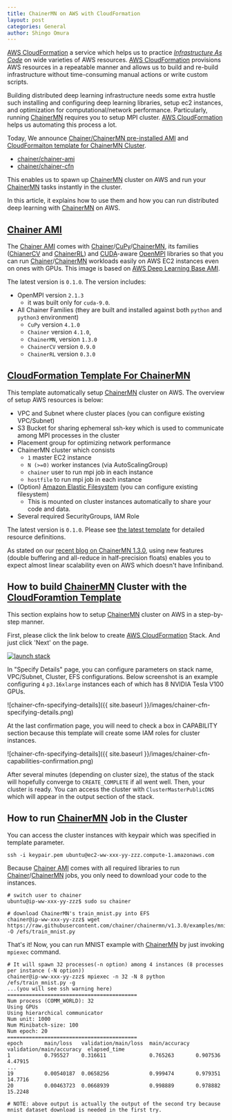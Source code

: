 ```yaml
---
title: ChainerMN on AWS with CloudFormation
layout: post
categories: General
author: Shingo Omura
---
```


[AWS CloudFormation][CFN] a service which helps us to practice [_Infrastructure As Code_](https://en.wikipedia.org/wiki/Infrastructure_as_Code) on wide varieties of AWS resources.  [AWS CloudFormation][CFN] provisions AWS resources in a repeatable manner and allows us to build and re-build infrastructure without time-consuming manual actions or write custom scripts.

Building distributed deep learning infrastructure needs some extra hustle such installing and configuring deep learning libraries, setup ec2 instances, and optimization for computational/network performance.  Particularly, running [ChainerMN][ChainerMN] requires you to setup MPI cluster.  [AWS CloudFormation][CFN] helps us automating this process a lot.

Today, We announce [Chainer/ChainerMN pre-installed AMI][ChainerAMI] and [CloudFormaiton template for ChainerMN Cluster][ChainerCFN].  

- [chainer/chainer-ami][ChainerAMI]
- [chainer/chainer-cfn][ChainerCFN]

This enables us to spawn up [ChainerMN][ChainerMN] cluster on AWS and run your [ChainerMN][ChainerMN] tasks instantly in the cluster.

In this article, it explains how to use them and how you can run distributed deep learning with [ChainerMN][ChainerMN] on AWS.

[Chainer AMI][ChainerAMI]
-----
The [Chainer AMI][ChainerAMI] comes with [Chainer][Chainer]/[CuPy][CuPy]/[ChainerMN][ChainerMN], its families ([ChianerCV][ChainerCV] and [ChainerRL][ChainerRL]) and [CUDA][CUDA]-aware [OpenMPI][OpenMPI] libraries so that you can run [Chainer][Chainer]/[ChainerMN][ChainerMN] workloads easily on AWS EC2 instances even on ones with GPUs.  This image is based on [AWS Deep Learning Base AMI](https://docs.aws.amazon.com/dlami/latest/devguide/overview-base.html).

The latest version is `0.1.0`.  The version includes:

- OpenMPI version `2.1.3`
  - it was built only for `cuda-9.0`.
- All Chainer Families (they are built and installed against both `python` and `python3` environment)
  - `CuPy` version `4.1.0`
  - `Chainer` version `4.1.0`,
  - `ChainerMN`, version `1.3.0`
  - `ChainerCV` version `0.9.0`
  - `ChainerRL` version `0.3.0`


[CloudFormation Template For ChainerMN][ChainerCFN]
---
This template automatically setup [ChainerMN][ChainerMN] cluster on AWS.  The overview of setup AWS resources is below:

- VPC and Subnet where cluster places (you can configure existing VPC/Subnet)
- S3 Bucket for sharing ephemeral ssh-key which is used to communicate among MPI processes in the cluster
- Placement group for optimizing network performance
- ChainerMN cluster which consists
  - `1` master EC2 instance
  - `N (>=0)` worker instances (via AutoScalingGroup)
  - `chainer` user to run mpi job in each instance
  - `hostfile` to run mpi job in each instance
- (Option) [Amazon Elastic Filesystem][EFS] (you can configure existing filesystem)
  -  This is mounted on cluster instances automatically to share your code and data.
- Several required SecurityGroups, IAM Role

The latest version is `0.1.0`.  Please see [the latest template](https://s3-us-west-2.amazonaws.com/chainer-cfn/chainer-cfn-v0.1.0.template) for detailed resource definitions.

As stated on our [recent blog on ChainerMN 1.3.0](https://chainer.org/general/2018/05/25/chainermn-v1-3.html),  using new features (double buffering and all-reduce in half-precision floats) enables you to expect almost linear scalability even on AWS which doesn't have Infiniband.

How to build [ChainerMN][ChainerMN] Cluster with the [CloudForamtion Template][ChainerCFN]
---
This section explains how to setup [ChainerMN][ChainermN] cluster on AWS in a step-by-step manner.

First, please click the link below to create [AWS CloudFormation][CFN] Stack. And just click 'Next' on the page.

[![launch stack](https://s3.amazonaws.com/cloudformation-examples/cloudformation-launch-stack.png)](https://console.aws.amazon.com/cloudformation/home#/stacks/new?stackName=chainermn-sample&templateURL=https://s3-us-west-2.amazonaws.com/chainer-cfn/chainer-cfn-v0.1.0.template)

In "Specify Details" page, you can configure parameters on stack name, VPC/Subnet, Cluster, EFS configurations.  Below screenshot is an example configuring `4` `p3.16xlarge` instances each of which has 8 NVIDIA Tesla V100 GPUs.

![chainer-cfn-specifying-details]({{ site.baseurl }}/images/chainer-cfn-specifying-details.png)

At the last confirmation page, you will need to check a box in CAPABILITY section because this template will create some IAM roles for cluster instances.

![chainer-cfn-specifying-details]({{ site.baseurl }}/images/chainer-cfn-capabilities-confirmation.png)

After several minutes (depending on cluster size), the status of the stack will hopefully converge to `CREATE_COMPLETE` if all went well.  Then, your cluster is ready. You can access the cluster with `ClusterMasterPublicDNS` which will appear in the output section of the stack.

How to run [ChainerMN][ChainerMN] Job in the Cluster
--
You can access the cluster instances with keypair which was specified in template parameter.

```
ssh -i keypair.pem ubuntu@ec2-ww-xxx-yy-zzz.compute-1.amazonaws.com
```

Because [Chainer AMI][ChainerAMI] comes with all required libraries to run [Chainer][Chainer]/[ChainerMN][ChainerMN] jobs, you only need to download your code to the instances.

```
# switch user to chainer
ubuntu@ip-ww-xxx-yy-zzz$ sudo su chainer

# download ChainerMN's train_mnist.py into EFS
chainer@ip-ww-xxx-yy-zzz$ wget https://raw.githubusercontent.com/chainer/chainermn/v1.3.0/examples/mnist/train_mnist.py -O /efs/train_mnist.py
```

That's it!  Now, you can run MNIST example with [ChainerMN][ChainerMN] by just invoking `mpiexec` command.

```
# It will spawn 32 processes(-n option) among 4 instances (8 processes per instance (-N option))
chainer@ip-ww-xxx-yy-zzz$ mpiexec -n 32 -N 8 python /efs/train_mnist.py -g
...(you will see ssh warning here)
==========================================
Num process (COMM_WORLD): 32
Using GPUs
Using hierarchical communicator
Num unit: 1000
Num Minibatch-size: 100
Num epoch: 20
==========================================
epoch       main/loss   validation/main/loss  main/accuracy  validation/main/accuracy  elapsed_time
1           0.795527    0.316611              0.765263       0.907536                  4.47915
...
19          0.00540187  0.0658256             0.999474       0.979351                  14.7716
20          0.00463723  0.0668939             0.998889       0.978882                  15.2248

# NOTE: above output is actually the output of the second try because mnist dataset download is needed in the first try.
```

[CFN]: https://aws.amazon.com/cloudformation/
[EFS]: https://aws.amazon.com/efs/features/
[ChainerAMI]: https://github.com/chainer/chainer-ami
[ChainerCFN]: https://github.com/chainer/chainer-cfn
[ChainerMN]: https://github.com/chainer/chainermn
[Chainer]: https://chainer.org
[CuPy]: https://cupy.chainer.org/
[ChainerCV]: https://github.com/chainer/chainercv
[ChainerRL]: https://github.com/chainer/chainerrl
[CUDA]: https://developer.nvidia.com/cuda-zone
[OpenMPI]: https://www.open-mpi.org/

